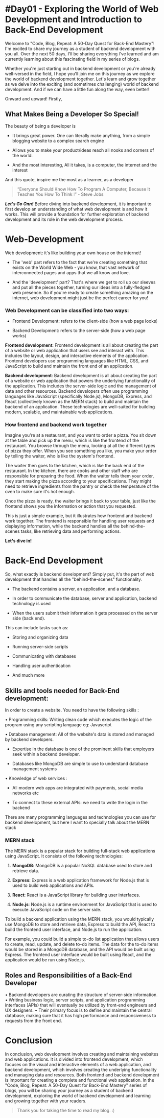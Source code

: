 # #Day01 - Exploring the World of Web Development and Introduction to Back-End Development

Welcome to "Code, Blog, Repeat: A 50-Day Quest for Back-End Mastery"! I'm excited to share my journey as a student of backend development with you all. Over the next 50 days, I'll be sharing everything I've learned and am currently learning about this fascinating field in my series of blogs.

Whether you're just starting out in backend development or you're already well-versed in the field, I hope you'll join me on this journey as we explore the world of backend development together. Let's learn and grow together as we delve into the exciting (and sometimes challenging) world of backend development. And if we can have a little fun along the way, even better!

Onward and upward! Firstly,

## What Makes Being a Developer So Special!

The beauty of being a developer is

*   It brings great power. One can literally make anything, from a simple blogging website to a complex search engine
    
*   Allows you to make your product/ideas reach all nooks and corners of the world.
    
*   And the most interesting, All it takes, is a computer, the internet and the interest
    

And this quote, inspire me the most as a learner, as a developer

> “Everyone Should Know How To Program A Computer, Because It Teaches You How To Think !” - Steve Jobs

***Let's Go Onn!*** Before diving into backend development, it is important to first develop an understanding of what web development is and how it works. This will provide a foundation for further exploration of backend development and its role in the web development process.

# Web-Development

Web development: it's like building your own house on the internet!

*   The 'web' part refers to the fact that we're creating something that exists on the World Wide Web - you know, that vast network of interconnected pages and apps that we all know and love.
    
*   And the 'development' part? That's where we get to roll up our sleeves and put all the pieces together, turning our ideas into a fully-fledged web presence. So if you're ready to create something amazing on the internet, web development might just be the perfect career for you!
    

### Web Development can be classified into two ways:

*   Frontend Development: refers to the client-side (how a web page looks)
    
*   Backend Development: refers to the server-side (how a web page works)
    

**Frontend development**: Frontend development is all about creating the part of a website or web application that users see and interact with. This includes the layout, design, and interactive elements of the application. Frontend developers use programming languages like HTML, CSS, and JavaScript to build and maintain the front end of an application.

**Backend development**: Backend development is all about creating the part of a website or web application that powers the underlying functionality of the application. This includes the server-side logic and the management of data and other resources. Backend developers often use programming languages like JavaScript (specifically Node.js), MongoDB, Express, and React (collectively known as the MERN stack) to build and maintain the backend of an application. These technologies are well-suited for building modern, scalable, and maintainable web applications.

### How frontend and backend work together

Imagine you're at a restaurant, and you want to order a pizza. You sit down at the table and pick up the menu, which is like the frontend of the restaurant. You browse through the menu, looking at all the different types of pizza they offer. When you see something you like, you make your order by telling the waiter, who is like the system's frontend.

The waiter then goes to the kitchen, which is like the back end of the restaurant. In the kitchen, there are cooks and other staff who are responsible for preparing the food. When the waiter tells them your order, they start making the pizza according to your specifications. They might need to retrieve ingredients from the pantry or check the temperature of the oven to make sure it's hot enough.

Once the pizza is ready, the waiter brings it back to your table, just like the frontend shows you the information or action that you requested.

This is just a simple example, but it illustrates how frontend and backend work together. The frontend is responsible for handling user requests and displaying information, while the backend handles all the behind-the-scenes tasks, like retrieving data and performing actions.

**Let's dive in!**

# Back-End Development

So, what exactly is backend development? Simply put, it's the part of web development that handles all the "behind-the-scenes" functionality.

*   The backend contains a server, an application, and a database.
    
*   In order to communicate the database, server and application, backend technology is used
    
*   When the users submit their information it gets processed on the server side (back end).
    

This can include tasks such as:

*   Storing and organizing data
    
*   Running server-side scripts
    
*   Communicating with databases
    
*   Handling user authentication
    
*   And much more
    

## Skills and tools needed for Back-End development:

In order to create a website. You need to have the following skills :

• Programming skills: Writing clean code which executes the logic of the program using any scripting language eg: Javascript

• Database management: All of the website's data is stored and managed by backend developers.

*   Expertise in the database is one of the prominent skills that employers seek within a backend developer.
    
*   Databases like MongoDB are simple to use to understand database management systems
    

• Knowledge of web services :

*   All modern web apps are integrated with payments, social media networks etc
    
*   To connect to these external APIs: we need to write the login in the backend
    

There are many programming languages and technologies you can use for backend development, but here I want to specially talk about the MERN stack

### MERN stack

The MERN stack is a popular stack for building full-stack web applications using JavaScript. It consists of the following technologies:

1.  **MongoDB**: MongoDB is a popular NoSQL database used to store and retrieve data.
    
2.  **Express**: Express is a web application framework for Node.js that is used to build web applications and APIs.
    
3.  **React**: React is a JavaScript library for building user interfaces.
    
4.  **Node.js**: Node.js is a runtime environment for JavaScript that is used to execute JavaScript code on the server side.
    

To build a backend application using the MERN stack, you would typically use MongoDB to store and retrieve data, Express to build the API, React to build the frontend user interface, and Node.js to run the application.

For example, you could build a simple to-do list application that allows users to create, read, update, and delete to-do items. The data for the to-do items would be stored in a MongoDB database, and the API would be built using Express. The frontend user interface would be built using React, and the application would be run using Node.js.

## Roles and Responsibilities of a Back-End Developer

• Backend developers are curating the structure of server-side information. • Writing business logic, server scripts, and application programming interfaces (APIs) that will eventually be utilized by front-end engineers and UX designers. • Their primary focus is to define and maintain the central database, making sure that it has high performance and responsiveness to requests from the front end.

# Conclusion

In conclusion, web development involves creating and maintaining websites and web applications. It is divided into frontend development, which focuses on the visual and interactive elements of a web application, and backend development, which involves creating the underlying functionality and managing data and resources. Both frontend and backend development is important for creating a complete and functional web application. In the "Code, Blog, Repeat: A 50-Day Quest for Back-End Mastery" series of blogs, you will be sharing your journey as a student of backend development, exploring the world of backend development and learning and growing together with your readers.

> Thank you for taking the time to read my blog. :)